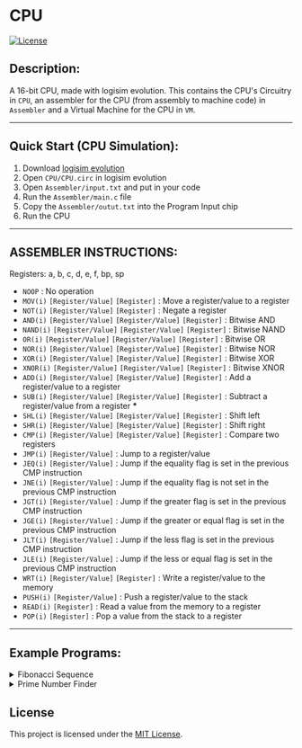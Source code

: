 # CPU

[![License](https://img.shields.io/badge/license-MIT-blue.svg)](https://opensource.org/licenses/MIT)

## Description:
A 16-bit CPU, made with logisim evolution. This contains the CPU's Circuitry in `CPU`, an assembler for the CPU (from assembly to machine code) in `Assembler` and a Virtual Machine for the CPU in `VM`.

---

## Quick Start (CPU Simulation):
1) Download [logisim evolution](https://github.com/logisim-evolution/logisim-evolution)
2) Open `CPU/CPU.circ` in logisim evolution
3) Open `Assembler/input.txt` and put in your code
4) Run the `Assembler/main.c` file
5) Copy the `Assembler/outut.txt` into the Program Input chip
6) Run the CPU

---

## ASSEMBLER INSTRUCTIONS:
Registers: a, b, c, d, e, f, bp, sp

- `NOOP` : No operation
- `MOV(i)` `[Register/Value]` `[Register]` : Move a register/value to a register
- `NOT(i)` `[Register/Value]` `[Register]` : Negate a register
- `AND(i)` `[Register/Value]` `[Register/Value]` `[Register]` : Bitwise AND
- `NAND(i)` `[Register/Value]` `[Register/Value]` `[Register]` : Bitwise NAND
- `OR(i)` `[Register/Value]` `[Register/Value]` `[Register]` : Bitwise OR
- `NOR(i)` `[Register/Value]` `[Register/Value]` `[Register]` : Bitwise NOR
- `XOR(i)` `[Register/Value]` `[Register/Value]` `[Register]` : Bitwise XOR
- `XNOR(i)` `[Register/Value]` `[Register/Value]` `[Register]` : Bitwise XNOR
- `ADD(i)` `[Register/Value]` `[Register/Value]` `[Register]` : Add a register/value to a register
- `SUB(i)` `[Register/Value]` `[Register/Value]` `[Register]` : Subtract a register/value from a register **__*__**
- `SHL(i)` `[Register/Value]` `[Register/Value]` `[Register]` : Shift left
- `SHR(i)` `[Register/Value]` `[Register/Value]` `[Register]` : Shift right
- `CMP(i)` `[Register/Value]` `[Register/Value]` `[Register]` : Compare two registers
- `JMP(i)` `[Register/Value]` : Jump to a register/value
- `JEQ(i)` `[Register/Value]` : Jump if the equality flag is set in the previous CMP instruction
- `JNE(i)` `[Register/Value]` : Jump if the equality flag is not set in the previous CMP instruction
- `JGT(i)` `[Register/Value]` : Jump if the greater flag is set in the previous CMP instruction
- `JGE(i)` `[Register/Value]` : Jump if the greater or equal flag is set in the previous CMP instruction
- `JLT(i)` `[Register/Value]` : Jump if the less flag is set in the previous CMP instruction
- `JLE(i)` `[Register/Value]` : Jump if the less or equal flag is set in the previous CMP instruction
- `WRT(i)` `[Register/Value]` `[Register]` : Write a register/value to the memory
- `PUSH(i)` `[Register/Value]` : Push a register/value to the stack
- `READ(i)` `[Register]` : Read a value from the memory to a register
- `POP(i)` `[Register]` : Pop a value from the stack to a register


---
## Example Programs:
<details>
<summary>Fibonacci Sequence</summary>

`input.txt`:
```assembly
iMOV 1, b

#start
ADD a b c
PUSH c
MOV b a
MOV c b
iJMP start
```

`output.txt (+ formatting)`:
```
0000 8201 0001 0a0a 3c80 0240 0281 9400
0003 0000 0000 0000 0000 0000 0000 0000
```
</details>

<details>
<summary>Prime Number Finder</summary>

`input.txt`:
```assembly
#start
iMOV 100 a
MOV a sp
iMOV 2 b

#checkcondition
PUSH a
SHR a a
CMP a b
POP a
iJLT end

MOV b c
SHL c c

#loop
iWRT 65535 c
ADD b c c
CMP c a
iJLT loop

ADDi b 1 b
iJMP checkcondition

#end
```

`output.txt (+ formatting)`:
```
0000 8200 0064 0207 8201 0002 3c00 1000
1208 3e00 9800 0018 0242 0e82 9c10 ffff
0a52 1280 9800 000e 4a41 0001 9400 0006
```
</details>


## License
This project is licensed under the [MIT License](LICENSE).